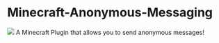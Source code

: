 # Minecraft-Anonymous-Messaging
[![](https://www.google.com/url?sa=i&url=https%3A%2F%2Fwww.stickpng.com%2Fimg%2Ficons-logos-emojis%2Fdownload-buttons%2Fblue-download-button&psig=AOvVaw136swuBqota6jxgF1IAzwA&ust=1606339496929000&source=images&cd=vfe&ved=0CAIQjRxqFwoTCKjz842PnO0CFQAAAAAdAAAAABAD)](https://github.com/user/repository/subscription)
A Minecraft Plugin that allows you to send anonymous messages!
